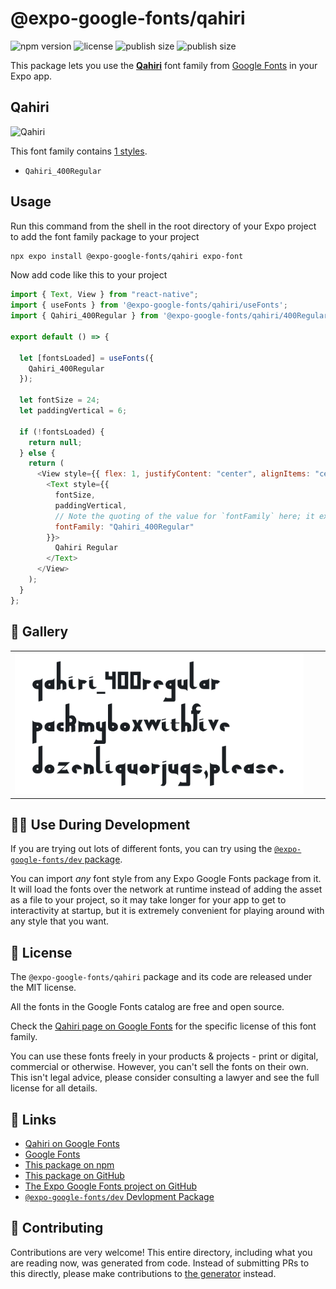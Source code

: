 # @expo-google-fonts/qahiri

![npm version](https://flat.badgen.net/npm/v/@expo-google-fonts/qahiri)
![license](https://flat.badgen.net/github/license/expo/google-fonts)
![publish size](https://flat.badgen.net/packagephobia/install/@expo-google-fonts/qahiri)
![publish size](https://flat.badgen.net/packagephobia/publish/@expo-google-fonts/qahiri)

This package lets you use the [**Qahiri**](https://fonts.google.com/specimen/Qahiri) font family from [Google Fonts](https://fonts.google.com/) in your Expo app.

## Qahiri

![Qahiri](./font-family.png)

This font family contains [1 styles](#-gallery).

- `Qahiri_400Regular`

## Usage

Run this command from the shell in the root directory of your Expo project to add the font family package to your project

```sh
npx expo install @expo-google-fonts/qahiri expo-font
```

Now add code like this to your project

```js
import { Text, View } from "react-native";
import { useFonts } from '@expo-google-fonts/qahiri/useFonts';
import { Qahiri_400Regular } from '@expo-google-fonts/qahiri/400Regular';

export default () => {

  let [fontsLoaded] = useFonts({
    Qahiri_400Regular
  });

  let fontSize = 24;
  let paddingVertical = 6;

  if (!fontsLoaded) {
    return null;
  } else {
    return (
      <View style={{ flex: 1, justifyContent: "center", alignItems: "center" }}>
        <Text style={{
          fontSize,
          paddingVertical,
          // Note the quoting of the value for `fontFamily` here; it expects a string!
          fontFamily: "Qahiri_400Regular"
        }}>
          Qahiri Regular
        </Text>
      </View>
    );
  }
};
```

## 🔡 Gallery


||||
|-|-|-|
|![Qahiri_400Regular](./400Regular/Qahiri_400Regular.ttf.png)||||


## 👩‍💻 Use During Development

If you are trying out lots of different fonts, you can try using the [`@expo-google-fonts/dev` package](https://github.com/expo/google-fonts/tree/master/font-packages/dev#readme).

You can import _any_ font style from any Expo Google Fonts package from it. It will load the fonts over the network at runtime instead of adding the asset as a file to your project, so it may take longer for your app to get to interactivity at startup, but it is extremely convenient for playing around with any style that you want.


## 📖 License

The `@expo-google-fonts/qahiri` package and its code are released under the MIT license.

All the fonts in the Google Fonts catalog are free and open source.

Check the [Qahiri page on Google Fonts](https://fonts.google.com/specimen/Qahiri) for the specific license of this font family.

You can use these fonts freely in your products & projects - print or digital, commercial or otherwise. However, you can't sell the fonts on their own. This isn't legal advice, please consider consulting a lawyer and see the full license for all details.

## 🔗 Links

- [Qahiri on Google Fonts](https://fonts.google.com/specimen/Qahiri)
- [Google Fonts](https://fonts.google.com/)
- [This package on npm](https://www.npmjs.com/package/@expo-google-fonts/qahiri)
- [This package on GitHub](https://github.com/expo/google-fonts/tree/master/font-packages/qahiri)
- [The Expo Google Fonts project on GitHub](https://github.com/expo/google-fonts)
- [`@expo-google-fonts/dev` Devlopment Package](https://github.com/expo/google-fonts/tree/master/font-packages/dev)

## 🤝 Contributing

Contributions are very welcome! This entire directory, including what you are reading now, was generated from code. Instead of submitting PRs to this directly, please make contributions to [the generator](https://github.com/expo/google-fonts/tree/master/packages/generator) instead.

